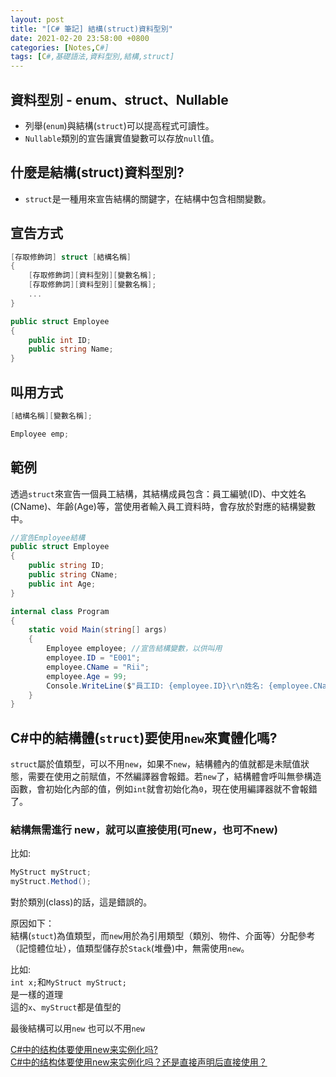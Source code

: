 ```yaml
---
layout: post
title: "[C# 筆記] 結構(struct)資料型別"
date: 2021-02-20 23:58:00 +0800
categories: [Notes,C#]
tags: [C#,基礎語法,資料型別,結構,struct]
---
```


## 資料型別 - enum、struct、Nullable
- 列舉(`enum`)與結構(`struct`)可以提高程式可讀性。
- `Nullable`類別的宣告讓實值變數可以存放`null`值。

## 什麼是結構(struct)資料型別?

- `struct`是一種用來宣告結構的關鍵字，在結構中包含相關變數。

## 宣告方式

```c#
[存取修飾詞] struct [結構名稱]
{
    [存取修飾詞][資料型別][變數名稱]; 
    [存取修飾詞][資料型別][變數名稱];
    ...
}
```

```c#
public struct Employee
{
    public int ID;
    public string Name;
}
```

## 叫用方式

```c#
[結構名稱][變數名稱];
```

```c#
Employee emp;
```

## 範例

透過`struct`來宣告一個員工結構，其結構成員包含：員工編號(ID)、中文姓名(CName)、年齡(Age)等，當使用者輸入員工資料時，會存放於對應的結構變數中。

```c#
//宣告Employee結構
public struct Employee
{
    public string ID;
    public string CName;
    public int Age;
}

internal class Program
{
    static void Main(string[] args)
    {
        Employee employee; //宣告結構變數，以供叫用
        employee.ID = "E001";
        employee.CName = "Rii";
        employee.Age = 99;
        Console.WriteLine($"員工ID: {employee.ID}\r\n姓名: {employee.CName}\r\n年齡: {employee.Age}");
    }
}
```

## C#中的結構體(`struct`)要使用`new`來實體化嗎?

`struct`屬於值類型，可以不用`new`，如果不`new`，結構體內的值就都是未賦值狀態，需要在使用之前賦值，不然編譯器會報錯。若`new`了，結構體會呼叫無參構造函數，會初始化內部的值，例如`int`就會初始化為`0`，現在使用編譯器就不會報錯了。       


### 結構無需進行 new，就可以直接使用(可new，也可不new)
比如:

```c#
MyStruct myStruct;
myStruct.Method();
```
對於類別(class)的話，這是錯誤的。

原因如下：      
結構(`stuct`)為值類型，而`new`用於為引用類型（類別、物件、介面等）分配參考（記憶體位址），值類型儲存於`Stack`(堆疊)中，無需使用`new`。      

比如:       
`int x;`和`MyStruct myStruct;`      
是一樣的道理        
這的`x`、`myStruct`都是值型的       


最後結構可以用`new` 也可以不用`new`


[C#中的结构体要使用new来实例化吗?](https://www.cnblogs.com/fps2tao/p/14692302.html)     
[C#中的结构体要使用new来实例化吗？还是直接声明后直接使用？](https://zhidao.baidu.com/question/62698662.html)

